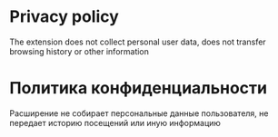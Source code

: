Privacy policy
==============

The extension does not collect personal user data, does not transfer browsing history or other information

Политика конфиденциальности
==============

Расширение не собирает персональные данные пользователя, не передает историю посещений или иную информацию

